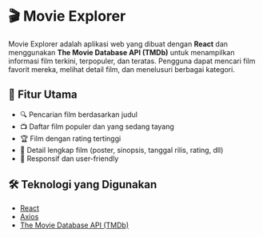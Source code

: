 # 🎬 Movie Explorer

Movie Explorer adalah aplikasi web yang dibuat dengan **React** dan menggunakan **The Movie Database API (TMDb)** untuk menampilkan informasi film terkini, terpopuler, dan teratas. Pengguna dapat mencari film favorit mereka, melihat detail film, dan menelusuri berbagai kategori.

## 🚀 Fitur Utama

- 🔍 Pencarian film berdasarkan judul
- 📺 Daftar film populer dan yang sedang tayang
- 🏆 Film dengan rating tertinggi
- 📖 Detail lengkap film (poster, sinopsis, tanggal rilis, rating, dll)
- 📱 Responsif dan user-friendly

## 🛠️ Teknologi yang Digunakan

- [React](https://reactjs.org/)
- [Axios](https://axios-http.com/)
- [The Movie Database API (TMDb)](https://www.themoviedb.org/documentation/api)